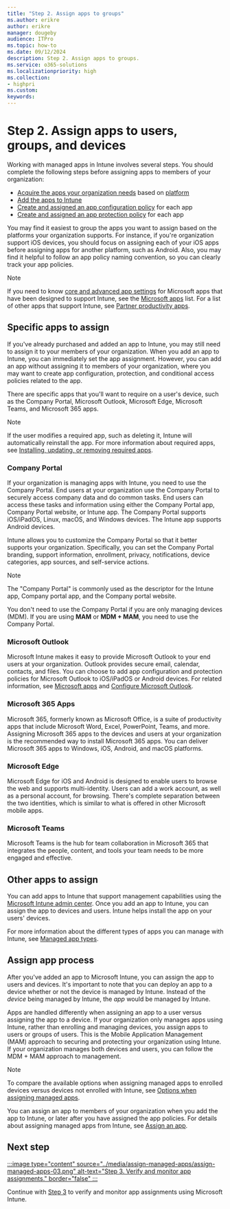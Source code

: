 ```yaml
---
title: "Step 2. Assign apps to groups"
ms.author: erikre
author: erikre
manager: dougeby
audience: ITPro
ms.topic: how-to
ms.date: 09/12/2024
description: Step 2. Assign apps to groups.
ms.service: o365-solutions
ms.localizationpriority: high
ms.collection:
- highpri
ms.custom:
keywords:
---
```


# Step 2. Assign apps to users, groups, and devices

Working with managed apps in Intune involves several steps. You should complete the following steps before assigning apps to members of your organization:
- [Acquire the apps your organization needs](/microsoft-365/solutions/apps-purchase-overview) based on [platform](/microsoft-365/solutions/apps-purchase-store#add-store-apps-based-on-platform)
- [Add the apps to Intune](/microsoft-365/solutions/apps-add-overview)
- [Create and assigned an app configuration policy](/microsoft-365/solutions/apps-config-overview) for each app
- [Create and assigned an app protection policy](/microsoft-365/solutions/apps-protect-overview) for each app

You may find it easiest to group the apps you want to assign based on the platforms your organization supports. For instance, if you're organization support iOS devices, you should focus on assigning each of your iOS apps before assigning apps for another platform, such as Android. Also, you may find it helpful to follow an app policy naming convention, so you can clearly track your app policies.

> [!NOTE]
> If you need to know [core and advanced app settings](/mem/intune/apps/apps-supported-intune-apps#core-app-settings) for Microsoft apps that have been designed to support Intune, see the [Microsoft apps](/mem/intune/apps/apps-supported-intune-apps) list. For a list of other apps that support Intune, see [Partner productivity apps](/mem/intune/apps/apps-supported-intune-apps#core-app-settings).

## Specific apps to assign

If you've already purchased and added an app to Intune, you may still need to assign it to your members of your organization. When you add an app to Intune, you can immediately set the app assignment. However, you can add an app without assigning it to members of your organization, where you may want to create app configuration, protection, and conditional access policies related to the app.

There are specific apps that you'll want to require on a user's device, such as the Company Portal, Microsoft Outlook, Microsoft Edge, Microsoft Teams, and Microsoft 365 apps.

> [!NOTE]
> If the user modifies a required app, such as deleting it, Intune will automatically reinstall the app. For more information about required apps, see [Installing, updating, or removing required apps](/mem/intune/apps/apps-add#installing-updating-or-removing-required-apps).

### Company Portal

If your organization is managing apps with Intune, you need to use the Company Portal. End users at your organization use the Company Portal to securely access company data and do common tasks. End users can access these tasks and information using either the Company Portal app, Company Portal website, or Intune app. The Company Portal supports iOS/iPadOS, Linux, macOS, and Windows devices. The Intune app supports Android devices.

Intune allows you to customize the Company Portal so that it better supports your organization. Specifically, you can set the Company Portal branding, support information, enrollment, privacy, notifications, device categories, app sources, and self-service actions.

> [!NOTE]
> The "Company Portal" is commonly used as the descriptor for the Intune app, Company portal app, and the Company portal website.
> 
> You don't need to use the Company Portal if you are only managing devices (MDM). If you are using **MAM** or **MDM + MAM**, you need to use the Company Portal.

### Microsoft Outlook

Microsoft Intune makes it easy to provide Microsoft Outlook to your end users at your organization. Outlook provides secure email, calendar, contacts, and files. You can choose to add app configuration and protection policies for Microsoft Outlook to iOS/iPadOS or Android devices. For related information, see [Microsoft apps](/mem/intune/apps/apps-supported-intune-apps#microsoft-apps) and [Configure Microsoft Outlook](/microsoft-365/solutions/apps-config-step-2).

### Microsoft 365 Apps

Microsoft 365, formerly known as Microsoft Office, is a suite of productivity apps that include Microsoft Word, Excel, PowerPoint, Teams, and more. Assigning Microsoft 365 apps to the devices and users at your organization is the recommended way to install Microsoft 365 apps. You can deliver Microsoft 365 apps to Windows, iOS, Android, and macOS platforms.

### Microsoft Edge

Microsoft Edge for iOS and Android is designed to enable users to browse the web and supports multi-identity. Users can add a work account, as well as a personal account, for browsing. There's complete separation between the two identities, which is similar to what is offered in other Microsoft mobile apps.

### Microsoft Teams

Microsoft Teams is the hub for team collaboration in Microsoft 365 that integrates the people, content, and tools your team needs to be more engaged and effective.

## Other apps to assign

You can add apps to Intune that support management capabilities using the [Microsoft Intune admin center](https://go.microsoft.com/fwlink/?linkid=2109431). Once you add an app to Intune, you can assign the app to devices and users. Intune helps install the app on your users' devices.

For more information about the different types of apps you can manage with Intune, see [Managed app types](/microsoft-365/solutions/apps-type-overview#managed-app-types).

## Assign app process

After you've added an app to Microsoft Intune, you can assign the app to users and devices. It's important to note that you can deploy an app to a device whether or not the device is managed by Intune. Instead of the *device* being managed by Intune, the *app* would be managed by Intune.

Apps are handled differently when assigning an app to a user versus assigning the app to a device. If your organization only manages apps using Intune, rather than enrolling and managing devices, you assign apps to users or groups of users. This is the Mobile Application Management (MAM) approach to securing and protecting your organization using Intune. If your organization manages both devices and users, you can follow the MDM + MAM approach to management.

> [!NOTE]
> To compare the available options when assigning managed apps to enrolled devices versus devices not enrolled with Intune, see [Options when assigning managed apps](/mem/intune/apps/apps-deploy#options-when-assigning-managed-apps).

You can assign an app to members of your organization when you add the app to Intune, or later after you have assigned the app policies. For details about assigning managed apps from Intune, see [Assign an app](/mem/intune/apps/apps-deploy#options-when-assigning-managed-apps).

## Next step

[:::image type="content" source="../media/assign-managed-apps/assign-managed-apps-03.png" alt-text="Step 3. Verify and monitor app assignments." border="false" :::](apps-assign-step-3.md)

Continue with [Step 3](apps-assign-step-3.md) to verify and monitor app assignments using Microsoft Intune.
